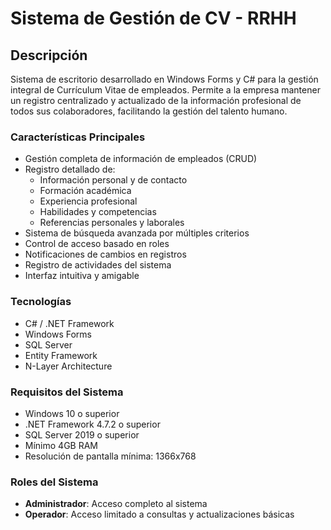 # Sistema de Gestión de CV - RRHH

## Descripción
Sistema de escritorio desarrollado en Windows Forms y C# para la gestión integral de Currículum Vitae de empleados. Permite a la empresa mantener un registro centralizado y actualizado de la información profesional de todos sus colaboradores, facilitando la gestión del talento humano.

### Características Principales
- Gestión completa de información de empleados (CRUD)
- Registro detallado de:
  - Información personal y de contacto
  - Formación académica
  - Experiencia profesional
  - Habilidades y competencias
  - Referencias personales y laborales
- Sistema de búsqueda avanzada por múltiples criterios
- Control de acceso basado en roles
- Notificaciones de cambios en registros
- Registro de actividades del sistema
- Interfaz intuitiva y amigable

### Tecnologías
- C# / .NET Framework
- Windows Forms
- SQL Server
- Entity Framework
- N-Layer Architecture

### Requisitos del Sistema
- Windows 10 o superior
- .NET Framework 4.7.2 o superior
- SQL Server 2019 o superior
- Mínimo 4GB RAM
- Resolución de pantalla mínima: 1366x768

### Roles del Sistema
- **Administrador**: Acceso completo al sistema
- **Operador**: Acceso limitado a consultas y actualizaciones básicas